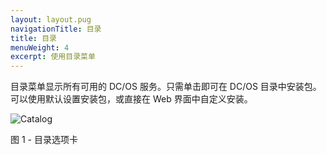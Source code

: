 ```yaml
---
layout: layout.pug
navigationTitle: 目录
title: 目录
menuWeight: 4
excerpt: 使用目录菜单
---
```


目录菜单显示所有可用的 DC/OS 服务。只需单击即可在 DC/OS 目录中安装包。可以使用默认设置安装包，或直接在 Web 界面中自定义安装。

![Catalog](/1.12/img/GUI-Catalog-Main_View-1_12.png)

图 1 - 目录选项卡
